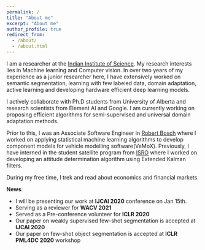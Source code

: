 ```yaml
---
permalink: /
title: "About me"
excerpt: "About me"
author_profile: true
redirect_from: 
  - /about/
  - /about.html
---
```


I am a researcher at the [Indian Institute of Science](https://www.iisc.ac.in/). My research interests lies in Machine learning and Computer vision. In over two years of my experience as a junior researcher here, I have extensively worked on semantic segmentation, learning with few labeled data, domain adaptation, active learning and developing hardware efficient deep learning models.

I actively collaborate with Ph.D students from University of Alberta and research scientists from Element AI and Google. I am currently working on proposing efficient algorithms for semi-supervised and universal domain adaptation methods.

Prior to this, I was an Associate Software Engineer in [Robert Bosch](https://www.bosch.in/) where I worked on applying statistical machine learning algorithms to develop component models for vehicle modelling software(VeMoX). Previously, I have interned in the student satellite program from [ISRO](https://www.isro.gov.in/) where I worked on developing an attitude determination algorithm using Extended Kalman filters. 

During my free time, I trek and read about economics and financial markets. 


**News**:

<ul> <li> I will be presenting our work at <b>IJCAI 2020</b> conference on Jan 15th. </li>
<li> Serving as a reviewer for <b>WACV 2021</b> </li>
<li> Served as a Pre-conference volunteer for <b>ICLR 2020</b> </li>
<li>Our paper on weakly supervised few-shot segmentation is accepted at <b>IJCAI 2020</b></li>
<li>Our paper on few-shot object segmentation is accepted at <b>ICLR PML4DC 2020</b> workshop</li> </ul>
